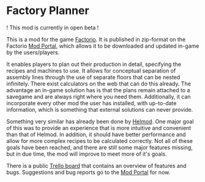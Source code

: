 # Factory Planner

! This mod is currently in open beta !

This is a mod for the game [Factorio](https://www.factorio.com). It is published in zip-format on the Factorio [Mod Portal](https://mods.factorio.com/), which allows it to be downloaded and updated in-game by the users/players.

It enables players to plan out their production in detail, specifying the recipes and machines to use. It allows for conceptual separation of assembly lines through the use of separate floors that can be nested infinitely. There exist calculators on the web that can do this already. The advantage an in-game solution has is that the plans remain attached to a savegame and are always right where you need them. Additionally, it can incorporate every other mod the user has installed, with up-to-date information, which is something that external solutions can never provide.

Something very similar has already been done by [Helmod](https://mods.factorio.com/mod/helmod). One major goal of this was to provide an experience that is more intuitive and convenient than that of Helmod. In addition, it should have better performance and allow for more complex recipes to be calculated correctly. Not all of these goals have been reached, and there are still some major features missing, but in due time, the mod will improve to meet more of it's goals.

There is a public [Trello board](https://trello.com/b/0FP7eMlu/factory-planner) that contains an overview of features and bugs. Suggestions and bug reports go to the [Mod Portal](https://mods.factorio.com/mod/factoryplanner/discussion) for now.